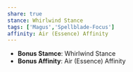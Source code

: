 ```yaml
---
share: true
stance: Whirlwind Stance
tags: ['Magus','Spellblade-Focus']
affinity: Air (Essence) Affinity
---
```


- **Bonus Stamce**: Whirlwind Stance 
- **Bonus Affinity**: Air (Essence) Affinity
